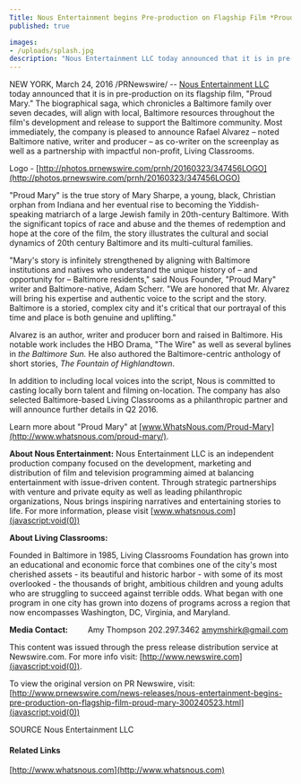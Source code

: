 ```yaml
---
Title: Nous Entertainment begins Pre-production on Flagship Film *Proud Mary*
published: true

images:
- /uploads/splash.jpg
description: "Nous Entertainment LLC today announced that it is in pre-production on its flagship film, *Proud Mary.* The biographical saga, which chronicles a Baltimore family over seven decades, will align with local, Baltimore resources throughout the film's development and release to support the Baltimore community"
---
```

NEW YORK, March 24, 2016 /PRNewswire/ -- [Nous Entertainment LLC](http://www.whatsnous.com/proud-mary/) today announced that it is in pre-production on its flagship film, "Proud Mary." The biographical saga, which chronicles a Baltimore family over seven decades, will align with local, Baltimore resources throughout the film's development and release to support the Baltimore community. Most immediately, the company is pleased to announce Rafael Alvarez – noted Baltimore native, writer and producer – as co-writer on the screenplay as well as a partnership with impactful non-profit, Living Classrooms.

Logo - [http://photos.prnewswire.com/prnh/20160323/347456LOGO](http://photos.prnewswire.com/prnh/20160323/347456LOGO)

"Proud Mary" is the true story of Mary Sharpe, a young, black, Christian orphan from Indiana and her eventual rise to becoming the Yiddish-speaking matriarch of a large Jewish family in 20th-century Baltimore. With the significant topics of race and abuse and the themes of redemption and hope at the core of the film, the story illustrates the cultural and social dynamics of 20th century Baltimore and its multi-cultural families.

"Mary's story is infinitely strengthened by aligning with Baltimore institutions and natives who understand the unique history of – and opportunity for – Baltimore residents," said Nous Founder, "Proud Mary" writer and Baltimore-native, Adam Scherr. "We are honored that Mr. Alvarez will bring his expertise and authentic voice to the script and the story. Baltimore is a storied, complex city and it's critical that our portrayal of this time and place is both genuine and uplifting."

Alvarez is an author, writer and producer born and raised in Baltimore. His notable work includes the HBO Drama, "The Wire" as well as several bylines in _the Baltimore Sun._ He also authored the Baltimore-centric anthology of short stories, _The Fountain of Highlandtown_.

In addition to including local voices into the script, Nous is committed to casting locally born talent and filming on-location. The company has also selected Baltimore-based Living Classrooms as a philanthropic partner and will announce further details in Q2 2016.

Learn more about "Proud Mary" at [www.WhatsNous.com/Proud-Mary](http://www.whatsnous.com/proud-mary/).

**About Nous Entertainment:**
Nous Entertainment LLC is an independent production company focused on the development, marketing and distribution of film and television programming aimed at balancing entertainment with issue-driven content. Through strategic partnerships with venture and private equity as well as leading philanthropic organizations, Nous brings inspiring narratives and entertaining stories to life. For more information, please visit [www.whatsnous.com](javascript:void(0))

**About Living Classrooms:**

Founded in Baltimore in 1985, Living Classrooms Foundation has grown into an educational and economic force that combines one of the city's most cherished assets - its beautiful and historic harbor - with some of its most overlooked - the thousands of bright, ambitious children and young adults who are struggling to succeed against terrible odds. What began with one program in one city has grown into dozens of programs across a region that now encompasses Washington, DC, Virginia, and Maryland.

**Media Contact:**        
Amy Thompson
202.297.3462
[amymshirk@gmail.com](mailto:amymshirk@gmail.com)

This content was issued through the press release distribution service at Newswire.com. For more info visit: [http://www.newswire.com](javascript:void(0)).

To view the original version on PR Newswire, visit:[http://www.prnewswire.com/news-releases/nous-entertainment-begins-pre-production-on-flagship-film-proud-mary-300240523.html](javascript:void(0))

SOURCE Nous Entertainment LLC

#### Related Links

[http://www.whatsnous.com](http://www.whatsnous.com)
